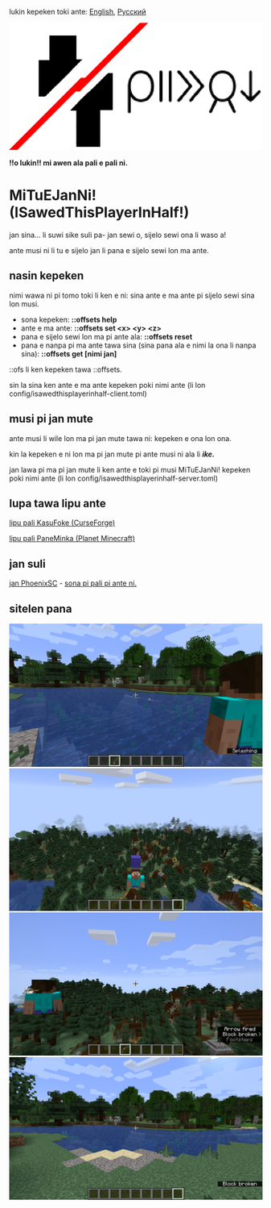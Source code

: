 lukin kepeken toki ante: [English](./README.md "View in English"), [Русский](./README.ru-RU.md "Смотреть на русском")


![mi tu e jan ni](./src/main/resources/modicon.png)

**!!o lukin!! mi awen ala pali e pali ni.**

# MiTuEJanNi! (ISawedThisPlayerInHalf!)

jan sina... li suwi sike suli pa- jan sewi o, sijelo sewi ona li waso a!

ante musi ni li tu e sijelo jan li pana e sijelo sewi lon ma ante.


## nasin kepeken

nimi wawa ni pi tomo toki li ken e ni: sina ante e ma ante pi sijelo sewi sina lon musi.

* sona kepeken: **::offsets help**
* ante e ma ante: **::offsets set \<x> \<y> \<z>**
* pana e sijelo sewi lon ma pi ante ala: **::offsets reset**
* pana e nanpa pi ma ante tawa sina (sina pana ala e nimi la ona li nanpa sina): **::offsets get [nimi jan]**

::ofs li ken kepeken tawa ::offsets.

sin la sina ken ante e ma ante kepeken poki nimi ante (li lon config/isawedthisplayerinhalf-client.toml)


## musi pi jan mute

ante musi li wile lon ma pi jan mute tawa ni: kepeken e ona lon ona.

kin la kepeken e ni lon ma pi jan mute pi ante musi ni ala li **_ike._**

jan lawa pi ma pi jan mute li ken ante e toki pi musi MiTuEJanNi! kepeken poki nimi ante (li lon config/isawedthisplayerinhalf-server.toml)

## lupa tawa lipu ante

[lipu pali KasuFoke (CurseForge)](https://www.curseforge.com/minecraft/mc-mods/i-sawed-this-player-in-half "lipu pali pi ante Mi Tu E Jan Ni! lon lipu KasuFoke (CurseForge)")

[lipu pali PaneMinka (Planet Minecraft)](https://www.planetminecraft.com/mod/isawedthisplayerinhalf "lipu pali pi ante Mi Tu E Jan Ni! lon lipu PaneMinka (Planet Minecraft)")


## jan suli

[jan PhoenixSC](https://www.youtube.com/c/PhnixhamstaSC "lipu JuTu (YouTube) PhoenixSC") - [sona pi pali pi ante ni.](https://www.youtube.com/watch?v=QS2GsxZ3d1M "I Separated the Player's Body in Half in Minecraft - PhoenixSC")



## sitelen pana

![sitelen](screenshots/fishin.png)
![sitelen](screenshots/pantshead.png)
![sitelen](screenshots/arrow.png)
![sitelen](screenshots/toTheRight.png)